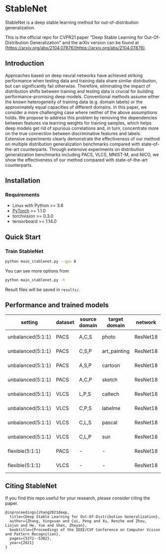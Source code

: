 # StableNet
StableNet is a deep stable learning method for out-of-distribution generalization.

This is the official repo for CVPR21 paper "Deep Stable Learning for Out-Of-Distribution Generalization" and the arXiv version can be found at [https://arxiv.org/abs/2104.07876](https://arxiv.org/abs/2104.07876).

## Introduction
Approaches based on deep neural networks have achieved striking performance when testing data and training data share similar distribution, but can significantly fail otherwise. Therefore, eliminating the impact of distribution shifts between training and testing data is crucial for building performance-promising deep models. Conventional methods assume either the known heterogeneity of training data (e.g. domain labels) or the approximately equal capacities of different domains. In this paper, we consider a more challenging case where neither of the above assumptions holds. We propose to address this problem by removing the dependencies between features via learning weights for training samples, which helps deep models get rid of spurious correlations and, in turn, concentrate more on the true connection between discriminative features and labels. Extensive experiments clearly demonstrate the effectiveness of our method on multiple distribution generalization benchmarks compared with state-of-the-art counterparts. Through extensive experiments on distribution generalization benchmarks including PACS, VLCS, MNIST-M, and NICO, we show the effectiveness of our method compared with state-of-the-art counterparts.

## Installation
### Requirements
- Linux with Python >= 3.6
- [PyTorch](https://pytorch.org/) >= 1.1.0
- torchvision >= 0.3.0
- tensorboard >= 1.14.0

## Quick Start
### Train StableNet
```bash
python main_stablenet.py --gpu 0
```
You can see more options from
```bash
python main_stablenet.py -h
```
Result files will be saved in `results/`.


## Performance and trained models


| setting | dataset | source domain | target domain | network | dataset split | accuracy | trained model |
| --- | --- | --- | --- | --- | --- | --- | --- |
| unbalanced(5:1:1) | PACS | A,C,S | photo | ResNet18 | [split file](https://drive.google.com/file/d/1jnwEFNp5erOTnwAWH5EJW4f4JB4ymSM0/view?usp=sharing) | 94.864 | [model file](https://drive.google.com/file/d/1QluSMIBwknEI7Hnw_y2xh6eN0u9YUW0d/view?usp=sharing) |
| unbalanced(5:1:1) | PACS | C,S,P | art_painting | ResNet18 | [split file](https://drive.google.com/file/d/1CKyn4dYfoC5xeac2vdHNJy_jjAv-rNUP/view?usp=sharing) | 80.344 | [model file](https://drive.google.com/file/d/1OVQNUQgywKoUrZdFL3LyRRL6UG_f02a4/view?usp=sharing) |
| unbalanced(5:1:1) | PACS | A,S,P | cartoon | ResNet18 | [split file](https://drive.google.com/file/d/1ibXf7d8Tkwrxlw1PRn1_v-89ROJ2ba47/view?usp=sharing) | 74.249 | [model file](https://drive.google.com/file/d/1Q7-mHf2cGmKtAsmpDGHTrG0Cd81hC_9Q/view?usp=sharing) |
| unbalanced(5:1:1) | PACS | A,C,P | sketch | ResNet18 | [split file](https://drive.google.com/file/d/1oeJfbzAk2rgIbma93uZSOUPoGnYBzQMa/view?usp=sharing) | 71.046 | [model file](https://drive.google.com/file/d/1jhuXTMJsG429MuK_X3fBLHHn1OPt8tCn/view?usp=sharing) |
| unbalanced(5:1:1) | VLCS | L,P,S | caltech | ResNet18 | [split file](https://drive.google.com/file/d/1o7xtLdNDmn1JguJCoAqBzIqw_s8-cJEC/view?usp=sharing) | 88.776 | [model file](https://drive.google.com/file/d/1R7qKspcMfT3WkagBz2cZ-X8QdTmMm_6S/view?usp=sharing) |
| unbalanced(5:1:1) | VLCS | C,P,S | labelme | ResNet18 | [split file](https://drive.google.com/file/d/1y8BNtGXQP3k1SsrJFV6V1ErEX-fJlqit/view?usp=sharing) | 63.243 | [model file](https://drive.google.com/file/d/1F8oZ5GsfbPO2cfNm8el8eTfJzw70494u/view?usp=sharing) |
| unbalanced(5:1:1) | VLCS | C,L,S | pascal | ResNet18 | [split file](https://drive.google.com/file/d/1pqut_fTPHAPa_s3IrX1booekSkww8VRe/view?usp=sharing) | 66.383 | [model file](https://drive.google.com/file/d/11bZqloemdQgnudcHMpbvSDgxFlsmE5Ac/view?usp=sharing) |
| unbalanced(5:1:1) | VLCS | C,L,P | sun | ResNet18 | [split file](https://drive.google.com/file/d/15__uuvmjM7-UQmily2CL2qZtd3qPcCIP/view?usp=sharing) | 55.459 | [model file](https://drive.google.com/file/d/1bWLX3CGcPS5d3LdVbPMp9oMYwXNrpd5-/view?usp=sharing) |
| flexible(5:1:1) | PACS | - | - | ResNet18 | [split file](https://drive.google.com/file/d/1QAa998LPRkHpBeNLpQqfk5WEGLCbc7Ma/view?usp=sharing) | 45.964 | [model file](https://drive.google.com/file/d/19q1cmTRGtU0xkk7lh9Pd_AUb8sbR00y1/view?usp=sharing) |
| flexible(5:1:1) | VLCS | - | - | ResNet18 | [split file](https://drive.google.com/file/d/1PnOOG8cYwKqdlSp33P4BvFIcmyWLGQvI/view?usp=sharing) | 81.157 | [model file](https://drive.google.com/file/d/1df7o-T98v7grNY4roT5E7KI4bQvhqRef/view?usp=sharing) |

 

## Citing StableNet
If you find this repo useful for your research, please consider citing the paper.
```
@inproceedings{zhang2021deep,
  title={Deep Stable Learning for Out-Of-Distribution Generalization},
  author={Zhang, Xingxuan and Cui, Peng and Xu, Renzhe and Zhou, Linjun and He, Yue and Shen, Zheyan},
  booktitle={Proceedings of the IEEE/CVF Conference on Computer Vision and Pattern Recognition},
  pages={5372--5382},
  year={2021}
}
```

